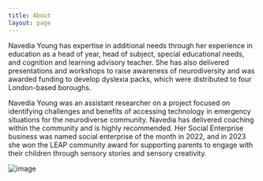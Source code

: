 ```yaml
---
title: About
layout: page
---
```


Navedia Young has expertise in additional needs through her experience in education as a head of year, head of subject, special educational needs, and cognition and learning advisory teacher. She has also delivered presentations and workshops to raise awareness of neurodiversity and was awarded funding to develop dyslexia packs, which were distributed to four London-based boroughs. 

Navedia Young was an assistant researcher on a project focused on identifying challenges and benefits of accessing technology in emergency situations for the neurodiverse community. Navedia has delivered coaching within the community and is highly recommended. Her Social Enterprise business was named social enterprise of the month in 2022, and in 2023 she won the LEAP community award for supporting parents to engage with their children through sensory stories and sensory creativity.

![image](https://NavWeb.b-cdn.net/Copy%20of%20Simple%20Flowchart%20Infographic%20Graph-3%20copy.jpg)

[jekyll-organization]: https://github.com/jekyll
